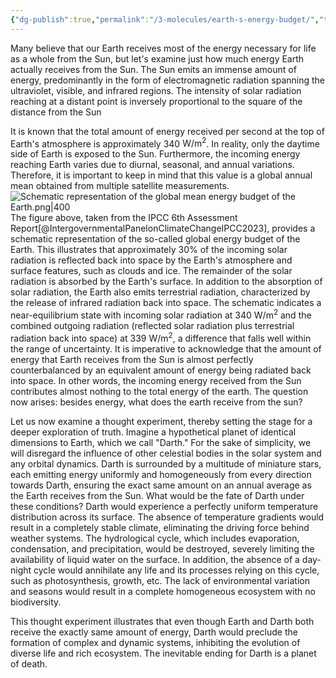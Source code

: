 ```yaml
---
{"dg-publish":true,"permalink":"/3-molecules/earth-s-energy-budget/","tags":["type/article"],"dgShowToc":true,"created":"2024-11-27T23:32:12.295+01:00","updated":"2024-12-14T15:38:48.220+01:00"}
---
```


 

Many believe that our Earth receives most of the energy necessary for life as a whole from the Sun, but let's examine just how much energy Earth actually receives from the Sun. The Sun emits an immense amount of energy, predominantly in the form of electromagnetic radiation spanning the ultraviolet, visible, and infrared regions. The intensity of solar radiation reaching at a distant point is inversely proportional to the square of the distance from the Sun

It is known that the total amount of energy received per second at the top of Earth's atmosphere is approximately 340 $\text{W}/\text{m}^2$. In reality, only the daytime side of Earth is exposed to the Sun. Furthermore, the incoming energy reaching Earth varies due to diurnal, seasonal, and annual variations. Therefore, it is important to keep in mind that this value is a global annual mean obtained from multiple satellite measurements.
![Schematic representation of the global mean energy budget of the Earth.png|400](/img/user/3_Molecules/Schematic%20representation%20of%20the%20global%20mean%20energy%20budget%20of%20the%20Earth.png)
The figure above, taken from the IPCC 6th Assessment Report[@IntergovernmentalPanelonClimateChangeIPCC2023], provides a schematic representation of the so-called global energy budget of the Earth. This illustrates that approximately 30% of the incoming solar radiation is reflected back into space by the Earth's atmosphere and surface features, such as clouds and ice. The remainder of the solar radiation is absorbed by the Earth's surface. In addition to the absorption of solar radiation, the Earth also emits terrestrial radiation, characterized by the release of infrared radiation back into space. The schematic indicates a near-equilibrium state with incoming solar radiation at 340 $\text{W}/\text{m}^{2}$ and the combined outgoing radiation (reflected solar radiation plus terrestrial radiation back into space) at 339 $\text{W}/\text{m}^{2}$, a difference that falls well within the range of uncertainty. It is imperative to acknowledge that the amount of energy that Earth receives from the Sun is almost perfectly counterbalanced by an equivalent amount of energy being radiated back into space. In other words, the incoming energy received from the Sun contributes almost nothing to the total energy of the earth. The question now arises: besides energy, what does the earth receive from the sun?

Let us now examine a thought experiment, thereby setting the stage for a deeper exploration of truth. Imagine a hypothetical planet of identical dimensions to Earth, which we call "Darth." For the sake of simplicity, we will disregard the influence of other celestial bodies in the solar system and any orbital dynamics. Darth is surrounded by a multitude of miniature stars, each emitting energy uniformly and homogeneously from every direction towards Darth, ensuring the exact same amount on an annual average as the Earth receives from the Sun. What would be the fate of Darth under these conditions? Darth would experience a perfectly uniform temperature distribution across its surface. The absence of temperature gradients would result in a completely stable climate, eliminating the driving force behind weather systems. The hydrological cycle, which includes evaporation, condensation, and precipitation, would be destroyed, severely limiting the availability of liquid water on the surface. In addition, the absence of a day-night cycle would annihilate any life and its processes relying on this cycle, such as photosynthesis, growth, etc. The lack of environmental variation and seasons would result in a complete homogeneous ecosystem with no biodiversity. 

This thought experiment illustrates that even though Earth and Darth both receive the exactly same amount of energy, Darth would preclude the formation of complex and dynamic systems, inhibiting the evolution of diverse life and rich ecosystem. The inevitable ending for Darth is a planet of death.

